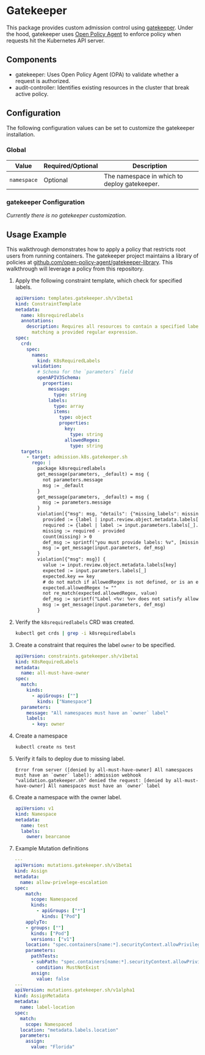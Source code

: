 # Gatekeeper

This package provides custom admission control using
[gatekeeper](https://github.com/open-policy-agent/gatekeeper). Under the hood,
gatekeeper uses [Open Policy Agent](https://www.openpolicyagent.org) to enforce
policy when requests hit the Kubernetes API server.

## Components

* gatekeeper: Uses Open Policy Agent (OPA) to validate whether a request is
authorized.
* audit-controller: Identifies existing resources in the cluster that break
active policy.

## Configuration

The following configuration values can be set to customize the gatekeeper installation.

### Global

| Value | Required/Optional | Description |
|-------|-------------------|-------------|
| `namespace` | Optional | The namespace in which to deploy gatekeeper. |

### gatekeeper Configuration

_Currently there is no gatekeeper customization_.

## Usage Example

This walkthrough demonstrates how to apply a policy that restricts root users
from running containers. The gatekeeper project maintains a library of policies
at
[github.com/open-policy-agent/gatekeeper-library](https://github.com/open-policy-agent/gatekeeper-library).
This walkthrough will leverage a policy from this repository.

1. Apply the following constraint template, which check for specified labels.

    ```yaml
    apiVersion: templates.gatekeeper.sh/v1beta1
    kind: ConstraintTemplate
    metadata:
      name: k8srequiredlabels
      annotations:
        description: Requires all resources to contain a specified label with a value
          matching a provided regular expression.
    spec:
      crd:
        spec:
          names:
            kind: K8sRequiredLabels
          validation:
            # Schema for the `parameters` field
            openAPIV3Schema:
              properties:
                message:
                  type: string
                labels:
                  type: array
                  items:
                    type: object
                    properties:
                      key:
                        type: string
                      allowedRegex:
                        type: string
      targets:
        - target: admission.k8s.gatekeeper.sh
          rego: |
            package k8srequiredlabels
            get_message(parameters, _default) = msg {
              not parameters.message
              msg := _default
            }
            get_message(parameters, _default) = msg {
              msg := parameters.message
            }
            violation[{"msg": msg, "details": {"missing_labels": missing}}] {
              provided := {label | input.review.object.metadata.labels[label]}
              required := {label | label := input.parameters.labels[_].key}
              missing := required - provided
              count(missing) > 0
              def_msg := sprintf("you must provide labels: %v", [missing])
              msg := get_message(input.parameters, def_msg)
            }
            violation[{"msg": msg}] {
              value := input.review.object.metadata.labels[key]
              expected := input.parameters.labels[_]
              expected.key == key
              # do not match if allowedRegex is not defined, or is an empty string
              expected.allowedRegex != ""
              not re_match(expected.allowedRegex, value)
              def_msg := sprintf("Label <%v: %v> does not satisfy allowed regex: %v", [key, value, expected.allowedRegex])
              msg := get_message(input.parameters, def_msg)
            }
    ```

1. Verify the `k8srequiredlabels` CRD was created.

    ```sh
    kubectl get crds | grep -i k8srequiredlabels
    ```

1. Create a constraint that requires the label `owner` to be specified.

    ```yaml
    apiVersion: constraints.gatekeeper.sh/v1beta1
    kind: K8sRequiredLabels
    metadata:
      name: all-must-have-owner
    spec:
      match:
        kinds:
          - apiGroups: [""]
            kinds: ["Namespace"]
      parameters:
        message: "All namespaces must have an `owner` label"
        labels:
          - key: owner
    ```

1. Create a namespace

    ```sh
    kubectl create ns test
    ```

1. Verify it fails to deploy due to missing label.

    ```text
    Error from server ([denied by all-must-have-owner] All namespaces must have an `owner` label): admission webhook "validation.gatekeeper.sh" denied the request: [denied by all-must-have-owner] All namespaces must have an `owner` label
    ```

1. Create a namespace with the owner label.

    ```yaml
    apiVersion: v1
    kind: Namespace
    metadata:
      name: test
      labels:
        owner: bearcanoe
    ```

1. Example Mutation definitions

 ```yaml
    ---
    apiVersion: mutations.gatekeeper.sh/v1beta1
    kind: Assign
    metadata:
      name: allow-privelege-escalation
    spec:
        match:
          scope: Namespaced
          kinds:
            - apiGroups: ["*"]
              kinds: ["Pod"]
        applyTo:
        - groups: [""]
          kinds: ["Pod"]
          versions: ["v1"]
        location: "spec.containers[name:*].securityContext.allowPrivilegeEscalation"
        parameters:
          pathTests:  
          - subPath: "spec.containers[name:*].securityContext.allowPrivilegeEscalation"
            condition: MustNotExist
          assign:
            value: false
    ---
    apiVersion: mutations.gatekeeper.sh/v1alpha1
    kind: AssignMetadata
    metadata:
      name: label-location
    spec:
      match:
        scope: Namespaced
      location: "metadata.labels.location"
      parameters:
        assign:
          value: "Florida"
```
